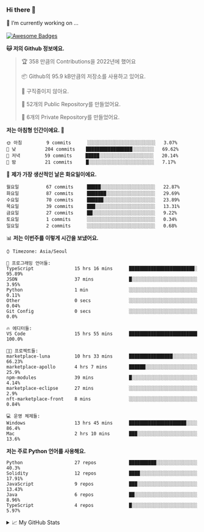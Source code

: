### Hi there 👋 
🔭 I’m currently working on ... </br></br>
[![Awesome Badges](https://img.shields.io/badge/Introduce-EN-green.svg)](https://github.com/tlatkdgus1/tlatkdgus1/blob/main/README.md.en)

<!--START_SECTION:waka-->
**🐱 저의 Github 정보에요.** 

> 🏆 358 만큼의 Contributions을 2022년에 했어요
 > 
> 📦 Github의 95.9 kB만큼의 저장소를 사용하고 있어요. 
 > 
> 🚫 구직중이지 않아요.
 > 
> 📜 52개의 Public Repository를 만들었어요. 
 > 
> 🔑 6개의 Private Repository를 만들었어요.  

**저는 아침형 인간이에요. 🐤** 

```text
🌞 아침         9 commits      ░░░░░░░░░░░░░░░░░░░░░░░░░   3.07% 
🌆 낮　         204 commits    █████████████████░░░░░░░░   69.62% 
🌃 저녁         59 commits     █████░░░░░░░░░░░░░░░░░░░░   20.14% 
🌙 밤　         21 commits     █░░░░░░░░░░░░░░░░░░░░░░░░   7.17%

```
📅 **제가 가장 생산적인 날은 화요일이에요.** 

```text
월요일          67 commits     █████░░░░░░░░░░░░░░░░░░░░   22.87% 
화요일          87 commits     ███████░░░░░░░░░░░░░░░░░░   29.69% 
수요일          70 commits     ██████░░░░░░░░░░░░░░░░░░░   23.89% 
목요일          39 commits     ███░░░░░░░░░░░░░░░░░░░░░░   13.31% 
금요일          27 commits     ██░░░░░░░░░░░░░░░░░░░░░░░   9.22% 
토요일          1 commits      ░░░░░░░░░░░░░░░░░░░░░░░░░   0.34% 
일요일          2 commits      ░░░░░░░░░░░░░░░░░░░░░░░░░   0.68%

```


📊 **저는 이번주를 이렇게 시간을 보냈어요.** 

```text
⌚︎ Timezone: Asia/Seoul

💬 프로그래밍 언어들: 
TypeScript               15 hrs 16 mins      ████████████████████████░   95.89% 
JSON                     37 mins             █░░░░░░░░░░░░░░░░░░░░░░░░   3.95% 
Python                   1 min               ░░░░░░░░░░░░░░░░░░░░░░░░░   0.11% 
Other                    0 secs              ░░░░░░░░░░░░░░░░░░░░░░░░░   0.04% 
Git Config               0 secs              ░░░░░░░░░░░░░░░░░░░░░░░░░   0.0%

🔥 에디터들: 
VS Code                  15 hrs 55 mins      █████████████████████████   100.0%

🐱‍💻 프로젝트들: 
marketplace-luna         10 hrs 33 mins      ████████████████░░░░░░░░░   66.23% 
marketplace-apollo       4 hrs 7 mins        ██████░░░░░░░░░░░░░░░░░░░   25.9% 
npm-modules              39 mins             █░░░░░░░░░░░░░░░░░░░░░░░░   4.14% 
marketplace-eclipse      27 mins             ░░░░░░░░░░░░░░░░░░░░░░░░░   2.9% 
nft-marketplace-front    8 mins              ░░░░░░░░░░░░░░░░░░░░░░░░░   0.84%

💻 운영 체제들: 
Windows                  13 hrs 45 mins      █████████████████████░░░░   86.4% 
Mac                      2 hrs 10 mins       ███░░░░░░░░░░░░░░░░░░░░░░   13.6%

```

**저는 주로 Python 언어를 사용해요.** 

```text
Python                   27 repos            ██████████░░░░░░░░░░░░░░░   40.3% 
Solidity                 12 repos            ████░░░░░░░░░░░░░░░░░░░░░   17.91% 
JavaScript               9 repos             ███░░░░░░░░░░░░░░░░░░░░░░   13.43% 
Java                     6 repos             ██░░░░░░░░░░░░░░░░░░░░░░░   8.96% 
TypeScript               4 repos             █░░░░░░░░░░░░░░░░░░░░░░░░   5.97%

```



<!--END_SECTION:waka-->

<details>
<summary>📈 My GitHub Stats</summary>
<p align="center"> <img src="https://github-readme-stats.vercel.app/api?username=tlatkdgus1&show_icons=true" alt="tlatkdgus1" />
</details>
